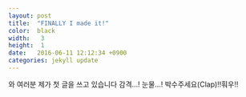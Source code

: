 ```yaml
---
layout: post
title:  "FINALLY I made it!"
color:  black
width:   3
height:  1
date:   2016-06-11 12:12:34 +0900
categories: jekyll update
---
```

와 여러분 제가 첫 글을 쓰고 있습니다 감격...! 눈물...! 박수주세요(Clap)!!훠우!!